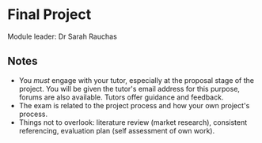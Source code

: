 # Final Project
Module leader: Dr Sarah Rauchas

## Notes
- You *must* engage with your tutor, especially at the proposal stage of the project. You will be given the tutor's email address for this purpose, forums are also available. Tutors offer guidance and feedback.
- The exam is related to the project process and how your own project's process.
- Things not to overlook: literature review (market research), consistent referencing, evaluation plan (self assessment of own work).


